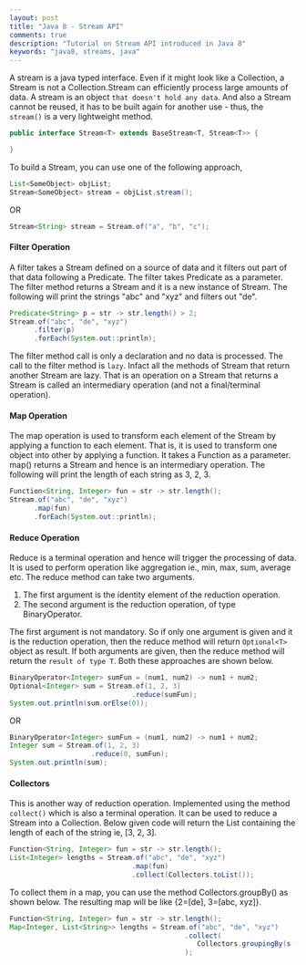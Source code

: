 ```yaml
---
layout: post
title: "Java 8 - Stream API"
comments: true
description: "Tutorial on Stream API introduced in Java 8"
keywords: "java8, streams, java"
---
```


A stream is a java typed interface. Even if it might look like a Collection, a Stream is not a Collection.Stream can efficiently process large amounts of data. A stream is an object `that doesn't hold any data`. And also a Stream cannot be reused, it has to be built again for another use - thus, the `stream()` is a very lightweight method.

```java
public interface Stream<T> extends BaseStream<T, Stream<T>> {

}
```

To build a Stream, you can use one of the following approach,

```java
List<SomeObject> objList;
Stream<SomeObject> stream = objList.stream();
```

OR

```java
Stream<String> stream = Stream.of("a", "b", "c");
```

#### Filter Operation

A filter takes a Stream defined on a source of data and it filters out part of that data following a Predicate. The filter takes Predicate as a parameter. The filter method returns a Stream and it is a new instance of Stream. The following will print the strings "abc" and "xyz" and filters out "de".

```java
Predicate<String> p = str -> str.length() > 2;
Stream.of("abc", "de", "xyz")
      .filter(p)
      .forEach(System.out::println);
```

The filter method call is only a declaration and no data is processed. The call to the filter method is `lazy`. Infact all the methods of Stream that return another Stream are lazy. That is an operation on a Stream that returns a Stream is called an intermediary operation (and not a final/terminal operation).

#### Map Operation

The map operation is used to transform each element of the Stream by applying a function to each element. That is, it is used to transform one object into other by applying a function. It takes a Function as a parameter. map() returns a Stream and hence is an intermediary operation. The following will print the length of each string as 3, 2, 3.

```java
Function<String, Integer> fun = str -> str.length();
Stream.of("abc", "de", "xyz")
      .map(fun)
      .forEach(System.out::println);
```

#### Reduce Operation

Reduce is a terminal operation and hence will trigger the processing of data. It is used to perform operation like aggregation ie., min, max, sum, average etc. The reduce method can take two arguments.
1. The first argument is the identity element of the reduction operation.
2. The second argument is the reduction operation, of type BinaryOperator<T>.

The first argument is not mandatory. So if only one argument is given and it is the reduction operation, then the reduce method will return `Optional<T>` object as result. If both arguments are given, then the reduce method will return the `result of type T`. Both these approaches are shown below.

```java
BinaryOperator<Integer> sumFun = (num1, num2) -> num1 + num2;
Optional<Integer> sum = Stream.of(1, 2, 3)
                              .reduce(sumFun);
System.out.println(sum.orElse(0));
```

OR

```java
BinaryOperator<Integer> sumFun = (num1, num2) -> num1 + num2;
Integer sum = Stream.of(1, 2, 3)
                    .reduce(0, sumFun);
System.out.println(sum);
```

#### Collectors

This is another way of reduction operation. Implemented using the method `collect()` which is also a terminal operation. It can be used to reduce a Stream into a Collection. Below given code will return the List containing the length of each of the string ie, [3, 2, 3].

```java
Function<String, Integer> fun = str -> str.length();
List<Integer> lengths = Stream.of("abc", "de", "xyz")
                              .map(fun)
                              .collect(Collectors.toList());
```

To collect them in a map, you can use the method Collectors.groupBy() as shown below. The resulting map will be like {2=[de], 3=[abc, xyz]}.

```java
Function<String, Integer> fun = str -> str.length();
Map<Integer, List<String>> lengths = Stream.of("abc", "de", "xyz")
                                           .collect(
                                              Collectors.groupingBy(s -> s.length())
                                           );
```
